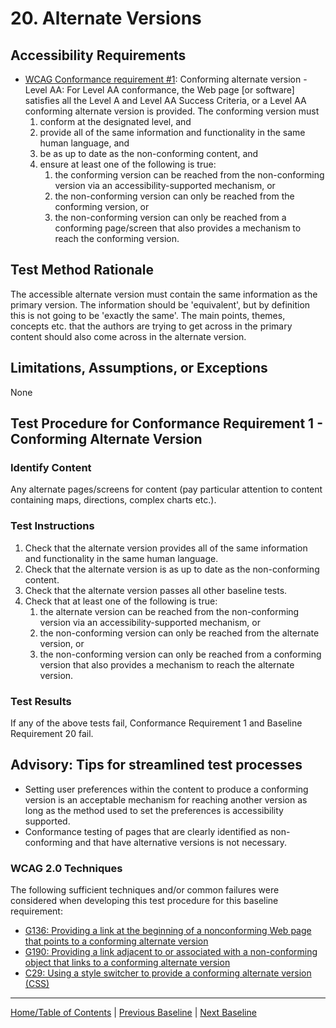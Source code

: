 # 20. Alternate Versions
## Accessibility Requirements
* [WCAG Conformance requirement #1](https://www.w3.org/TR/UNDERSTANDING-WCAG20/conformance.html#uc-conforming-alt-versions-head): Conforming alternate version - Level AA: For Level AA conformance, the Web page [or software] satisfies all the Level A and Level AA Success Criteria, or a Level AA conforming alternate version is provided. The conforming version must
   1. conform at the designated level, and
   1. provide all of the same information and functionality in the same human language, and
   1. be as up to date as the non-conforming content, and
   1. ensure at least one of the following is true:
      1. the conforming version can be reached from the non-conforming version via an accessibility-supported mechanism, or
      1. the non-conforming version can only be reached from the conforming version, or
      1. the non-conforming version can only be reached from a conforming page/screen that also provides a mechanism to reach the conforming version.
      
## Test Method Rationale
The accessible alternate version must contain the same information as the primary version. The information should be 'equivalent', but by definition this is not going to be 'exactly the same'. The main points, themes, concepts etc. that the authors are trying to get across in the primary content should also come across in the alternate version.

## Limitations, Assumptions, or Exceptions
None

## Test Procedure for Conformance Requirement 1 - Conforming Alternate Version
### Identify Content
Any alternate pages/screens for content (pay particular attention to content containing maps, directions, complex charts etc.).

### Test Instructions
1. Check that the alternate version provides all of the same information and functionality in the same human language.
1. Check that the alternate version is as up to date as the non-conforming content.
1. Check that the alternate version passes all other baseline tests.
1. Check that at least one of the following is true:
    1. the alternate version can be reached from the non-conforming version via an accessibility-supported mechanism, or
    1. the non-conforming version can only be reached from the alternate version, or
    1. the non-conforming version can only be reached from a conforming version that also provides a mechanism to reach the alternate version.

### Test Results
If any of the above tests fail, Conformance Requirement 1 and Baseline Requirement 20 fail.

## Advisory: Tips for streamlined test processes
* Setting user preferences within the content to produce a conforming version is an acceptable mechanism for reaching another version as long as the method used to set the preferences is accessibility supported.
* Conformance testing of pages that are clearly identified as non-conforming and that have alternative versions is not necessary.

### WCAG 2.0 Techniques
The following sufficient techniques and/or common failures were considered when developing this test procedure for this baseline requirement:
* [G136: Providing a link at the beginning of a nonconforming Web page that points to a conforming alternate version](http://www.w3.org/TR/2016/NOTE-WCAG20-TECHS-20161007/G136)
* [G190: Providing a link adjacent to or associated with a non-conforming object that links to a conforming alternate version](http://www.w3.org/TR/2016/NOTE-WCAG20-TECHS-20161007/G190)
* [C29: Using a style switcher to provide a conforming alternate version (CSS)](http://www.w3.org/TR/2016/NOTE-WCAG20-TECHS-20161007/C29)

----------------------------------------
[Home/Table of Contents](index.md) | [Previous Baseline](19Frames.md) | [Next Baseline](21TimedEvents.md)
